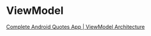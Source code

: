 # ViewModel
[Complete Android Quotes App | ViewModel Architecture](https://www.youtube.com/watch?v=HfkyXuZdD_c&list=PLRKyZvuMYSIO0jLgj8g6sADnD0IBaWaw2&index=5)
